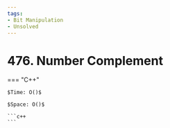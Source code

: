 ```yaml
---
tags:
- Bit Manipulation
- Unsolved
---
```



# 476. Number Complement

=== "C++"

    $Time: O()$

    $Space: O()$

    ```c++
    ```